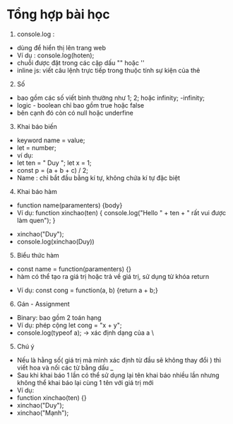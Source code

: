 # Tổng hợp bài học

1. console.log :

- dùng để hiển thị lên trang web
- Ví dụ : console.log(hoten);
- chuỗi được đặt trong các cặp dấu "" hoặc ''
- inline js: viết câu lệnh trực tiếp trong thuộc tính sự kiện của thẻ

2. Số

- bao gồm các số viết bình thường như 1; 2; hoặc infinity; -infinity;
- logic - boolean chỉ bao gồm true hoặc false
- bên cạnh đó còn có null hoặc underfine

3. Khai báo biến

- keyword name = value;
- let = number;
- ví dụ:
- let ten = " Duy "; let x = 1;
- const p = (a + b + c) / 2;
- Name : chỉ bắt đầu bằng kí tự, không chứa kí tự đặc biệt

4. Khai báo hàm

- function name(paramenters) {body}
- Ví dụ:
  function xinchao(ten) {
  console.log("Hello " + ten + " rất vui được làm quen");
  }

* xinchao("Duy");
* console.log(xinchao(Duy))

5. Biểu thức hàm

- const name = function(paramenters) {}
- hàm có thể tạo ra giá trị hoặc trả về giá trị, sử dụng từ khóa return

* Ví dụ: const cong = function(a, b) {return a + b;}

6. Gán - Assignment

- Binary: bao gồm 2 toán hạng
- Ví dụ: phép cộng let cong = "x + y";
- console.log(typeof a); -> xác định dạng của a \

5. Chú ý

- Nếu là hằng số( giá trị mà mình xác định từ đầu sẽ không thay đổi ) thì viết hoa và nối các từ bằng dấu \_
- Sau khi khai báo 1 lần có thể sử dụng lại tên khai báo nhiều lần nhưng không thể khai báo lại cùng 1 tên với giá trị mới
- Ví dụ:
- function xinchao(ten) {}
- xinchao("Duy");
- xinchao("Mạnh");
